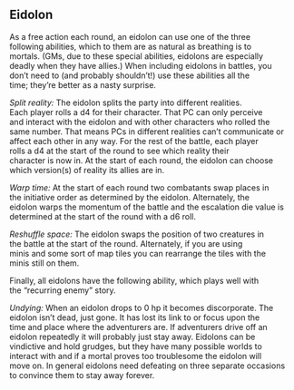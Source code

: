 ## Eidolon

As a free action each round, an eidolon can use one of the three  
following abilities, which to them are as natural as breathing is to  
mortals. (GMs, due to these special abilities, eidolons are especially  
deadly when they have allies.) When including eidolons in battles, you  
don’t need to (and probably shouldn’t!) use these abilities all the  
time; they’re better as a nasty surprise.

*Split reality:* The eidolon splits the party into different realities.  
Each player rolls a d4 for their character. That PC can only perceive  
and interact with the eidolon and with other characters who rolled the  
same number. That means PCs in different realities can’t communicate or  
affect each other in any way. For the rest of the battle, each player  
rolls a d4 at the start of the round to see which reality their  
character is now in. At the start of each round, the eidolon can choose  
which version(s) of reality its allies are in.

*Warp time:* At the start of each round two combatants swap places in  
the initiative order as determined by the eidolon. Alternately, the  
eidolon warps the momentum of the battle and the escalation die value is  
determined at the start of the round with a d6 roll.

*Reshuffle space:* The eidolon swaps the position of two creatures in  
the battle at the start of the round. Alternately, if you are using  
minis and some sort of map tiles you can rearrange the tiles with the  
minis still on them.

Finally, all eidolons have the following ability, which plays well with  
the “recurring enemy” story.

*Undying:* When an eidolon drops to 0 hp it becomes discorporate. The  
eidolon isn’t dead, just gone. It has lost its link to or focus upon the  
time and place where the adventurers are. If adventurers drive off an  
eidolon repeatedly it will probably just stay away. Eidolons can be  
vindictive and hold grudges, but they have many possible worlds to  
interact with and if a mortal proves too troublesome the eidolon will  
move on. In general eidolons need defeating on three separate occasions  
to convince them to stay away forever.

